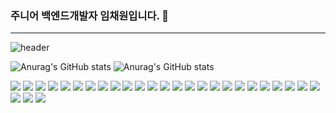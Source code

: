 ### 주니어 백엔드개발자 임채원입니다. 👋

---

![header](https://capsule-render.vercel.app/api?type=Waving)

![Anurag's GitHub stats](https://github-readme-stats.vercel.app/api/top-langs/?username=imchaewon&langs_count=8&theme=dark)
![Anurag's GitHub stats](https://github-readme-stats.vercel.app/api?username=imchaewon&show_icons=true&theme=radical)

<div>
<a href="javascript:"><img src="https://img.shields.io/badge/Java-E34F26?style=flat&logo=Java"/></a>
<a href="javascript:"><img src="https://img.shields.io/badge/Oracle-F80000?style=flat&logo=Oracle&logoColor=fff"/></a>
<a href="javascript:"><img src="https://img.shields.io/badge/Mybatis-43B02A"/></a>
<a href="javascript:"><img src="https://img.shields.io/badge/Spring-orange?style=flat&logo=Spring&logoColor=6DB33F"/></a>
<a href="javascript:"><img src="https://img.shields.io/badge/SpringBoot-0079C1?style=flat&logo=Spring Boot&logoColor=6DB33F"/></a>
<a href="javascript:"><img src="https://img.shields.io/badge/Git-43B02A?logo=git&logoColor=F05032"/></a>
<a href="javascript:"><img src="https://img.shields.io/badge/Docker-2496ED?style=flat&logo=Docker&logoColor=fff"/></a>
<a href="javascript:"><img src="https://img.shields.io/badge/Ubuntu-E95420?style=flat&logo=Ubuntu&logoColor=fff"/></a>
<a href="javascript:"><img src="https://img.shields.io/badge/MySql-4479A1?logo=MySQL&logoColor=fff"/></a>
<a href="javascript:"><img src="https://img.shields.io/badge/Python-3776AB?logo=Python&logoColor=fff"/></a>
<a href="javascript:"><img src="https://img.shields.io/badge/Selenium-43B02A?logo=Selenium&logoColor=red"/></a>
<a href="javascript:"><img src="https://img.shields.io/badge/GWT-43B02A?logo=google&logoColor=E62A33"/></a>
<a href="javascript:"><img src="https://img.shields.io/badge/REST API-43B02A"/></a>
<a href="javascript:"><img src="https://img.shields.io/badge/Jenkins-43B02A?logo=jenkins&logoColor=D24939"/></a>
<a href="javascript:"><img src="https://img.shields.io/badge/Linux-43B02A?logo=linux&logoColor=FCC624"/></a>
<a href="javascript:"><img src="https://img.shields.io/badge/Shell-43B02A?logo=powershell&logoColor=5391FE"/></a>
<a href="javascript:"><img src="https://img.shields.io/badge/IntelliJ IDEA-43B02A?logo=intellijidea&logoColor=000"/></a>
<a href="javascript:"><img src="https://img.shields.io/badge/SourceTree-43B02A?logo=sourcetree&logoColor=0052CC"/></a>
<a href="javascript:"><img src="https://img.shields.io/badge/Postman-43B02A?logo=postman&logoColor=FF6C37"/></a>
<a href="javascript:"><img src="https://img.shields.io/badge/Stream-43B02A"/></a>
<a href="javascript:"><img src="https://img.shields.io/badge/AWS-43B02A?logo=amazonaws&logoColor=232F3E"/></a>
<a href="javascript:"><img src="https://img.shields.io/badge/macOS-43B02A?logo=macos&logoColor=000"/></a>
<a href="javascript:"><img src="https://img.shields.io/badge/HTML5-007396?style=flat&logo=HTML5&logoColor=E34F26"/></a>
<a href="javascript:"><img src="https://img.shields.io/badge/CSS3-1572B6?style=flat&logo=CSS3&logoColor=1572B6"/></a>
<a href="javascript:"><img src="https://img.shields.io/badge/jQuery-0769AD?style=flat&logo=jQuery&logoColor=CC6699"/></a>
<a href="javascript:"><img src="https://img.shields.io/badge/JavaScript-F7DF1E?style=flat&logo=JavaScript&logoColor=blueviolet"/></a>
<a href="javascript:"><img src="https://img.shields.io/badge/JSON-43B02A?logo=json&logoColor=000"/></a>
<a href="javascript:"><img src="https://img.shields.io/badge/Ajax-43B02A"/></a>
  
  
</div>


<!--
**imchaewon/imchaewon** is a ✨ _special_ ✨ repository because its `README.md` (this file) appears on your GitHub profile.

Here are some ideas to get you started:

- 🔭 I’m currently working on ...
- 🌱 I’m currently learning ...
- 👯 I’m looking to collaborate on ...
- 🤔 I’m looking for help with ...
- 💬 Ask me about ...
- 📫 How to reach me: ...
- 😄 Pronouns: ...
- ⚡ Fun fact: ...
-->



